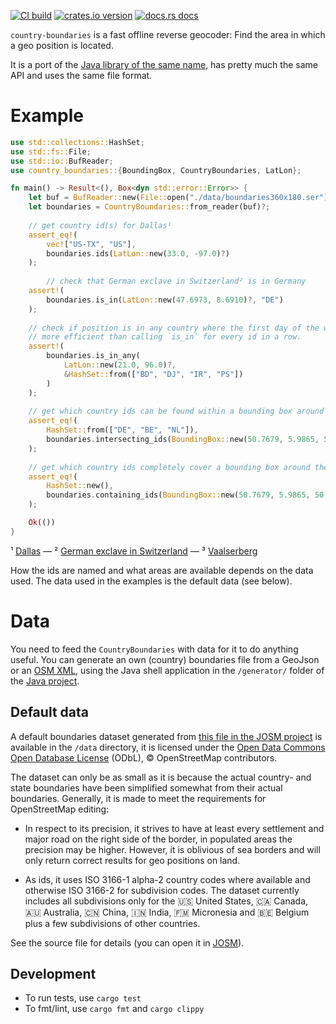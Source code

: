 [![CI build](https://github.com/westnordost/country-boundaries-rust/workflows/CI/badge.svg)](https://github.com/westnordost/country-boundaries-rust/actions)
[![crates.io version](https://img.shields.io/crates/v/country-boundaries.svg)](https://crates.io/crates/country-boundaries)
[![docs.rs docs](https://docs.rs/country-boundaries/badge.svg)](https://docs.rs/country-boundaries)

`country-boundaries` is a fast offline reverse geocoder:
Find the area in which a geo position is located.

It is a port of the [Java library of the same name](https://github.com/westnordost/countryboundaries/),
has pretty much the same API and uses the same file format.

# Example

```rust
use std::collections::HashSet;
use std::fs::File;
use std::io::BufReader;
use country_boundaries::{BoundingBox, CountryBoundaries, LatLon};

fn main() -> Result<(), Box<dyn std::error::Error>> {
    let buf = BufReader::new(File::open("./data/boundaries360x180.ser")?);
    let boundaries = CountryBoundaries::from_reader(buf)?;
    
    // get country id(s) for Dallas¹
    assert_eq!(
        vec!["US-TX", "US"],
        boundaries.ids(LatLon::new(33.0, -97.0)?)
    );
    
        // check that German exclave in Switzerland² is in Germany
    assert!(
        boundaries.is_in(LatLon::new(47.6973, 8.6910)?, "DE")
    );
    
    // check if position is in any country where the first day of the workweek is Saturday. It is
    // more efficient than calling `is_in` for every id in a row.
    assert!(
        boundaries.is_in_any(
            LatLon::new(21.0, 96.0)?,
            &HashSet::from(["BD", "DJ", "IR", "PS"])
        )
    );
    
    // get which country ids can be found within a bounding box around the Vaalserberg³
    assert_eq!(
        HashSet::from(["DE", "BE", "NL"]),
        boundaries.intersecting_ids(BoundingBox::new(50.7679, 5.9865, 50.7358, 6.0599)?)
    );
    
    // get which country ids completely cover a bounding box around the Vaalserberg³
    assert_eq!(
        HashSet::new(),
        boundaries.containing_ids(BoundingBox::new(50.7679, 5.9865, 50.7358, 6.0599)?)
    );

    Ok(())
}
```

¹ [Dallas](https://www.openstreetmap.org?mlat=32.7816&mlon=-96.7954) —
² [German exclave in Switzerland](https://www.openstreetmap.org?mlat=47.6973&mlon=8.6803) —
³ [Vaalserberg](https://www.openstreetmap.org/?mlat=50.754722&mlon=6.020833)

How the ids are named and what areas are available depends on the data used. The data used in
the examples is the default data (see below).

# Data

You need to feed the `CountryBoundaries` with data for it to do anything useful.
You can generate an own (country) boundaries file from a GeoJson or an
[OSM XML](https://wiki.openstreetmap.org/wiki/OSM_XML), using the Java shell application in the
`/generator/` folder of the [Java project](https://github.com/westnordost/countryboundaries).

## Default data

A default boundaries dataset generated from
[this file in the JOSM project](https://josm.openstreetmap.de/export/HEAD/josm/trunk/resources/data/boundaries.osm)
is available in the `/data` directory, it is licensed under the
[Open Data Commons Open Database License](https://opendatacommons.org/licenses/odbl/) (ODbL),
© OpenStreetMap contributors.

The dataset can only be as small as it is because the actual country- and state boundaries have
been simplified somewhat from their actual boundaries. Generally, it is made to meet the
requirements for OpenStreetMap editing:

- In respect to its precision, it strives to have at least every settlement and major road on
  the right side of the border, in populated areas the precision may be higher. However, it is
  oblivious of sea borders and will only return correct results for geo positions on land.

- As ids, it uses ISO 3166-1 alpha-2 country codes where available and otherwise ISO 3166-2 for
  subdivision codes. The dataset currently includes all subdivisions only for the
   🇺🇸 United States, 🇨🇦 Canada, 🇦🇺 Australia, 🇨🇳 China, 🇮🇳 India, 🇫🇲 Micronesia and 🇧🇪 Belgium plus
  a few subdivisions of other countries.

See the source file for details (you can open it in [JOSM](https://josm.openstreetmap.de/)).

## Development
* To run tests, use `cargo test`
* To fmt/lint, use `cargo fmt` and `cargo clippy`
